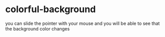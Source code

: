 # colorful-background
you can slide the pointer with your mouse and you will be able to see that the background color changes
